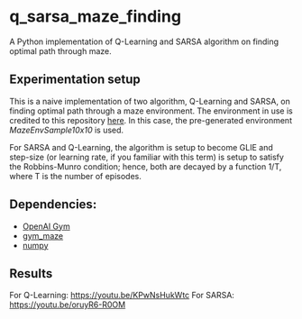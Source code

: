 # q_sarsa_maze_finding
A Python implementation of Q-Learning and SARSA algorithm on finding optimal path through maze.

## Experimentation setup
This is a naive implementation of two algorithm, Q-Learning and SARSA, on finding optimal path through a maze environment. The environment in use is credited to this repository [here](https://github.com/MattChanTK/gym-maze). In this case, the pre-generated environment _MazeEnvSample10x10_ is used.

For SARSA and Q-Learning, the algorithm is setup to become GLIE and step-size (or learning rate, if you familiar with this term) is setup to satisfy the Robbins-Munro condition; hence, both are decayed by a function 1/T, where T is the number of episodes.

## Dependencies:
- [OpenAI Gym](https://github.com/openai/gym)
- [gym_maze](https://github.com/MattChanTK/gym-maze)
- [numpy](https://github.com/numpy/numpy)

## Results
For Q-Learning: https://youtu.be/KPwNsHukWtc
For SARSA: https://youtu.be/oruyR6-R0OM
